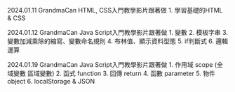 2024.01.11 GrandmaCan HTML, CSS入門教學影片跟著做
    1. 學習基礎的HTML & CSS

2024.01.12 GrandmaCan Java Script入門教學影片跟著做
    1. 變數
    2. 模板字串
    3. 變數加減乘除的縮寫、變數命名規則
    4. 布林值、顯示資料型態
    5. if判斷式
    6. 邏輯運算

2024.01.19 GrandmaCan Java Script入門教學影片跟著做
    1. 作用域 scope (全域變數 區域變數)
    2. 函式 function
    3. 回傳 return 
    4. 函數 parameter
    5. 物件 object
    6. localStorage & JSON